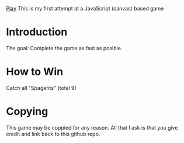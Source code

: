 [Play](https://jack7076.github.io/javascript_game/)
This is my first attempt at a JavaScript (canvas) based game

# Introduction
The goal:
  Complete the game as fast as posible.
  
# How to Win
Catch all "Spagehts" (total 9)

# Copying
This game may be coppied for any reason.
All that I ask is that you give credit and link back to this github repo.
